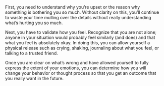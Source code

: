 First, you need to understand why you’re upset or the reason why something is bothering you so much. Without clarity on this, you’ll continue to waste your time mulling over the details without really understanding what’s hurting you so much.
  
Next, you have to validate how you feel. Recognize that you are not alone; anyone in your situation would probably feel similarly (and does) and that what you feel is absolutely okay. In doing this, you can allow yourself a physical release such as crying, shaking, journaling about what you feel, or talking to a trusted friend.

Once you are clear on what’s wrong and have allowed yourself to fully express the extent of your emotions, you can determine how you will change your behavior or thought process so that you get an outcome that you really want in the future. 